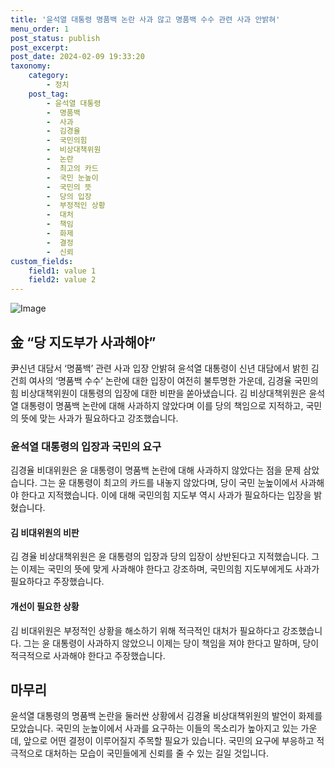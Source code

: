 ```yaml
---
title: '윤석열 대통령 명품백 논란 사과 않고 명품백 수수 관련 사과 안밝혀'
menu_order: 1
post_status: publish
post_excerpt: 
post_date: 2024-02-09 19:33:20
taxonomy:
    category:
        - 정치
    post_tag:
        - 윤석열 대통령
        -  명품백
        -  사과
        -  김경율
        -  국민의힘
        -  비상대책위원
        -  논란
        -  최고의 카드
        -  국민 눈높이
        -  국민의 뜻
        -  당의 입장
        -  부정적인 상황
        -  대처
        -  책임
        -  화제
        -  결정
        -  신뢰
custom_fields:
    field1: value 1
    field2: value 2
---
```


![Image](https://imgnews.pstatic.net/image/023/2024/02/09/0003815930_001_20240209125801099.jpg?type=w647)

## 金 “당 지도부가 사과해야”
尹신년 대담서 ‘명품백’ 관련 사과 입장 안밝혀
윤석열 대통령이 신년 대담에서 밝힌 김건희 여사의 ‘명품백 수수’ 논란에 대한 입장이 여전히 불투명한 가운데, 김경율 국민의힘 비상대책위원이 대통령의 입장에 대한 비판을 쏟아냈습니다. 김 비상대책위원은 윤석열 대통령이 명품백 논란에 대해 사과하지 않았다며 이를 당의 책임으로 지적하고, 국민의 뜻에 맞는 사과가 필요하다고 강조했습니다.
### 윤석열 대통령의 입장과 국민의 요구
김경율 비대위원은 윤 대통령이 명품백 논란에 대해 사과하지 않았다는 점을 문제 삼았습니다. 그는 윤 대통령이 최고의 카드를 내놓지 않았다며, 당이 국민 눈높이에서 사과해야 한다고 지적했습니다. 이에 대해 국민의힘 지도부 역시 사과가 필요하다는 입장을 밝혔습니다.
#### 김 비대위원의 비판
김 경율 비상대책위원은 윤 대통령의 입장과 당의 입장이 상반된다고 지적했습니다. 그는 이제는 국민의 뜻에 맞게 사과해야 한다고 강조하며, 국민의힘 지도부에게도 사과가 필요하다고 주장했습니다.
#### 개선이 필요한 상황
김 비대위원은 부정적인 상황을 해소하기 위해 적극적인 대처가 필요하다고 강조했습니다. 그는 윤 대통령이 사과하지 않았으니 이제는 당이 책임을 져야 한다고 말하며, 당이 적극적으로 사과해야 한다고 주장했습니다.
## 마무리
윤석열 대통령의 명품백 논란을 둘러싼 상황에서 김경율 비상대책위원의 발언이 화제를 모았습니다. 국민의 눈높이에서 사과를 요구하는 이들의 목소리가 높아지고 있는 가운데, 앞으로 어떤 결정이 이루어질지 주목할 필요가 있습니다. 국민의 요구에 부응하고 적극적으로 대처하는 모습이 국민들에게 신뢰를 줄 수 있는 길일 것입니다.
